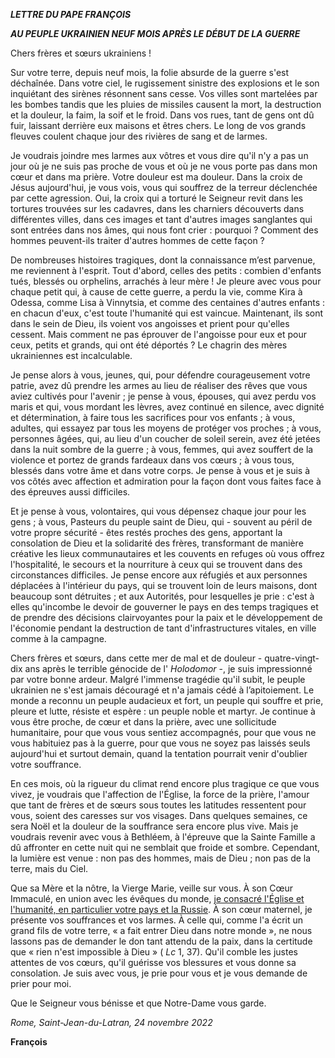 ***LETTRE DU PAPE FRANÇOIS***

***AU PEUPLE UKRAINIEN NEUF MOIS APRÈS LE DÉBUT DE LA GUERRE***

Chers frères et sœurs ukrainiens !

Sur votre terre, depuis neuf mois, la folie absurde de la guerre s'est déchaînée. Dans votre ciel, le rugissement sinistre des explosions et le son inquiétant des sirènes résonnent sans cesse. Vos villes sont martelées par les bombes tandis que les pluies de missiles causent la mort, la destruction et la douleur, la faim, la soif et le froid. Dans vos rues, tant de gens ont dû fuir, laissant derrière eux maisons et êtres chers. Le long de vos grands fleuves coulent chaque jour des rivières de sang et de larmes.

Je voudrais joindre mes larmes aux vôtres et vous dire qu'il n'y a pas un jour où je ne suis pas proche de vous et où je ne vous porte pas dans mon cœur et dans ma prière. Votre douleur est ma douleur. Dans la croix de Jésus aujourd'hui, je vous vois, vous qui souffrez de la terreur déclenchée par cette agression. Oui, la croix qui a torturé le Seigneur revit dans les tortures trouvées sur les cadavres, dans les charniers découverts dans différentes villes, dans ces images et tant d'autres images sanglantes qui sont entrées dans nos âmes, qui nous font crier : pourquoi ? Comment des hommes peuvent-ils traiter d'autres hommes de cette façon ?

De nombreuses histoires tragiques, dont la connaissance m’est parvenue, me reviennent à l'esprit. Tout d'abord, celles des petits : combien d'enfants tués, blessés ou orphelins, arrachés à leur mère ! Je pleure avec vous pour chaque petit qui, à cause de cette guerre, a perdu la vie, comme Kira à Odessa, comme Lisa à Vinnytsia, et comme des centaines d'autres enfants : en chacun d'eux, c'est toute l'humanité qui est vaincue. Maintenant, ils sont dans le sein de Dieu, ils voient vos angoisses et prient pour qu'elles cessent. Mais comment ne pas éprouver de l'angoisse pour eux et pour ceux, petits et grands, qui ont été déportés ? Le chagrin des mères ukrainiennes est incalculable.

Je pense alors à vous, jeunes, qui, pour défendre courageusement votre patrie, avez dû prendre les armes au lieu de réaliser des rêves que vous aviez cultivés pour l'avenir ; je pense à vous, épouses, qui avez perdu vos maris et qui, vous mordant les lèvres, avez continué en silence, avec dignité et détermination, à faire tous les sacrifices pour vos enfants ; à vous, adultes, qui essayez par tous les moyens de protéger vos proches ; à vous, personnes âgées, qui, au lieu d'un coucher de soleil serein, avez été jetées dans la nuit sombre de la guerre ; à vous, femmes, qui avez souffert de la violence et portez de grands fardeaux dans vos cœurs ; à vous tous, blessés dans votre âme et dans votre corps. Je pense à vous et je suis à vos côtés avec affection et admiration pour la façon dont vous faites face à des épreuves aussi difficiles.

Et je pense à vous, volontaires, qui vous dépensez chaque jour pour les gens ; à vous, Pasteurs du peuple saint de Dieu, qui - souvent au péril de votre propre sécurité - êtes restés proches des gens, apportant la consolation de Dieu et la solidarité des frères, transformant de manière créative les lieux communautaires et les couvents en refuges où vous offrez l'hospitalité, le secours et la nourriture à ceux qui se trouvent dans des circonstances difficiles. Je pense encore aux réfugiés et aux personnes déplacées à l'intérieur du pays, qui se trouvent loin de leurs maisons, dont beaucoup sont détruites ; et aux Autorités, pour lesquelles je prie : c'est à elles qu'incombe le devoir de gouverner le pays en des temps tragiques et de prendre des décisions clairvoyantes pour la paix et le développement de l'économie pendant la destruction de tant d'infrastructures vitales, en ville comme à la campagne.

Chers frères et sœurs, dans cette mer de mal et de douleur - quatre-vingt-dix ans après le terrible génocide de l' *Holodomor* -, je suis impressionné par votre bonne ardeur. Malgré l'immense tragédie qu'il subit, le peuple ukrainien ne s'est jamais découragé et n'a jamais cédé à l’apitoiement. Le monde a reconnu un peuple audacieux et fort, un peuple qui souffre et prie, pleure et lutte, résiste et espère : un peuple noble et martyr. Je continue à vous être proche, de cœur et dans la prière, avec une sollicitude humanitaire, pour que vous vous sentiez accompagnés, pour que vous ne vous habituiez pas à la guerre, pour que vous ne soyez pas laissés seuls aujourd'hui et surtout demain, quand la tentation pourrait venir d'oublier votre souffrance.

En ces mois, où la rigueur du climat rend encore plus tragique ce que vous vivez, je voudrais que l'affection de l'Église, la force de la prière, l'amour que tant de frères et de sœurs sous toutes les latitudes ressentent pour vous, soient des caresses sur vos visages. Dans quelques semaines, ce sera Noël et la douleur de la souffrance sera encore plus vive. Mais je voudrais revenir avec vous à Bethléem, à l'épreuve que la Sainte Famille a dû affronter en cette nuit qui ne semblait que froide et sombre. Cependant, la lumière est venue : non pas des hommes, mais de Dieu ; non pas de la terre, mais du Ciel.

Que sa Mère et la nôtre, la Vierge Marie, veille sur vous. À son Cœur Immaculé, en union avec les évêques du monde, [je consacré l'Église et l'humanité, en particulier votre pays et la Russie](https://www.vatican.va/content/francesco/fr/events/event.dir.html/content/vaticanevents/fr/2022/3/25/celebrazione-penitenza.html). À son cœur maternel, je présente vos souffrances et vos larmes. À celle qui, comme l'a écrit un grand fils de votre terre, « a fait entrer Dieu dans notre monde », ne nous lassons pas de demander le don tant attendu de la paix, dans la certitude que « rien n'est impossible à Dieu » ( *Lc* 1, 37). Qu'il comble les justes attentes de vos cœurs, qu'il guérisse vos blessures et vous donne sa consolation. Je suis avec vous, je prie pour vous et je vous demande de prier pour moi.

Que le Seigneur vous bénisse et que Notre-Dame vous garde.

*Rome, Saint-Jean-du-Latran, 24 novembre 2022*

**François**